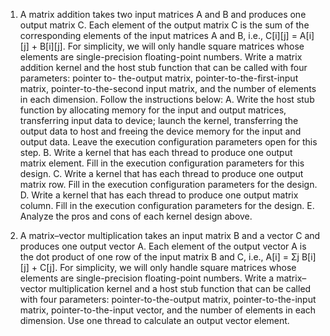 1.	A matrix addition takes two input matrices A and B and produces one output matrix C. Each element of the output matrix C is the sum of the corresponding elements of the input matrices A and B, i.e., C[i][j] = A[i][j] + B[i][j]. For simplicity, we will only handle square matrices whose elements are single-precision floating-point numbers. Write a matrix addition kernel and the host stub function that can be called with four parameters: pointer to- the-output matrix, pointer-to-the-first-input matrix, pointer-to-the-second input matrix, and the number of elements in each dimension. Follow the instructions below: 
    A.	Write the host stub function by allocating memory for the input and output matrices, transferring input data to device; launch the kernel, transferring the output data to host and freeing the device memory for the input and output data. Leave the execution configuration parameters open for this step.
    B.	Write a kernel that has each thread to produce one output matrix element. Fill in the execution configuration parameters for this design.
    C.	Write a kernel that has each thread to produce one output matrix row. Fill in the execution configuration parameters for the design.
    D.	Write a kernel that has each thread to produce one output matrix column. Fill in the execution configuration parameters for the design.
    E.	Analyze the pros and cons of each kernel design above.

   
3. A matrix–vector multiplication takes an input matrix B and a vector C and produces one output vector A. Each element of the output vector A is the dot product of one row of the input matrix B and C, i.e., A[i] = Σj B[i][j] + C[j]. For simplicity, we will only handle square matrices whose elements are single-precision floating-point numbers. Write a matrix–vector multiplication kernel and a host stub function that can be called with four parameters: pointer-to-the-output matrix, pointer-to-the-input matrix, pointer-to-the-input vector, and the number of elements in each dimension. Use one thread to calculate an output vector element.
   	
